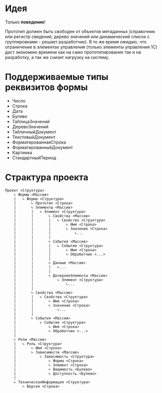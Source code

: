 # Идея

Только **поведение**! 

Прототип должен быть свободен от объектов метаданных (справочник или регистр сведений, дерево значений или динамический список с группировками - решает разработчик). В то же время ожидаю, что ограничение в элементах управления (только элементы управления 1С) даст экономию времени как на само прототипирование так и на разработку, а так же снизит нагрузку на систему.

# Поддерживаемые типы реквизитов формы

* Число
* Строка
* Дата
* Булево
* ТаблицаЗначений
* ДеревоЗначений
* ТабличныйДокумент
* ТекстовыйДокумент
* ФорматированнаяСтрока
* ФорматированныйДокумент
* Картинка
* СтандартныйПериод

# Страктура проекта

```
Проект <Структура>
	∟ Формы <Массив>
	|	∟ Форма <Структура>
	|		∟ Прототип <Строка>
	|		∟ Элементы <Массив>
	|		|	∟ Элемент <Структура>
	|		|		∟ Свойства <Массив>
	|		|		|	∟ Свойство <Структура>
	|		|		|		∟ Имя <Строка>
	|		|		|		∟ Значение <Строка>
	|		|		|			∟...
	|		|		|
	|		|		∟ События <Массив>
	|		|		|	∟ Событие <Структура>
	|		|		|		∟ Имя <Строка>
	|		|		|		∟ Обработчик <...>
	|		|		|
	|		|		∟ Данные <Массив>
	|		|		|	∟... 
	|		|		|
	|		|		∟ ДочерниеЭлементы <Массив>
	|		|			∟ Элемент <Структура>
	|		|				∟...
	|		|
	|		∟ Свойства <Массив>
	|		|	∟ Свойство <Структура>
	|		|		∟ Имя <Строка>
	|		|		∟ Значение <Строка>
	|		|			∟...
	|		|
	|		∟ События <Массив>
	|			∟ Событие <Структура>
	|				∟ Имя <Строка>
	|				∟ Обработчик <...>
	|
	∟ Роли <Массив>
	|	∟ Роль <Структура>
	|		∟ Имя <Строка>
	|		∟ Зависимости <Массив>
	|			∟ Зависимость <Структура>
	|				∟ Форма <Строка>
	|				∟ Элемент <Строка>
	|				∟ Видимость <Булево>
	|				∟ Доступность <Булево>
	|
	∟ ТехническаяИнформация <Структура>
		∟ Версия <Строка>
```